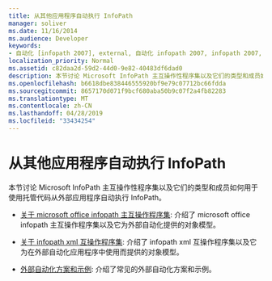 ```yaml
---
title: 从其他应用程序自动执行 InfoPath
manager: soliver
ms.date: 11/16/2014
ms.audience: Developer
keywords:
- 自动化 [infopath 2007], external, 自动化 infopath 2007, infopath 2007, 从其他应用程序自动执行
localization_priority: Normal
ms.assetid: c82daa2d-59d2-44d0-9e82-40483df6dad0
description: 本节讨论 Microsoft InfoPath 主互操作性程序集以及它们的类型和成员如何用于使用托管代码从外部应用程序自动执行 InfoPath。
ms.openlocfilehash: b6618dbe838446555920bf9e79c07712bc66fdda
ms.sourcegitcommit: 8657170d071f9bcf680aba50b9c07f2a4fb82283
ms.translationtype: MT
ms.contentlocale: zh-CN
ms.lasthandoff: 04/28/2019
ms.locfileid: "33434254"
---
```

# <a name="automating-infopath-from-other-applications"></a>从其他应用程序自动执行 InfoPath

本节讨论 Microsoft InfoPath 主互操作性程序集以及它们的类型和成员如何用于使用托管代码从外部应用程序自动执行 InfoPath。

- [关于 microsoft office infopath 主互操作程序集](about-the-microsoft-office-infopath-primary-interop-assembly.md): 介绍了 microsoft office infopath 主互操作程序集以及它为外部自动化提供的对象模型。
    
- [关于 infopath xml 互操作程序集](about-the-infopath-xml-interop-assembly.md): 介绍了 infopath xml 互操作程序集以及它为在外部自动化应用程序中使用而提供的对象模型。
    
- [外部自动化方案和示例](external-automation-scenarios-and-examples.md): 介绍了常见的外部自动化方案和示例。
    

